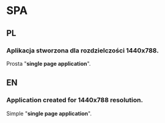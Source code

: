 # SPA

## PL
### Aplikacja stworzona dla rozdzielczości 1440x788.  
Prosta "**single page application**".


## EN
### Application created for 1440x788 resolution.  
Simple "**single page application**".
